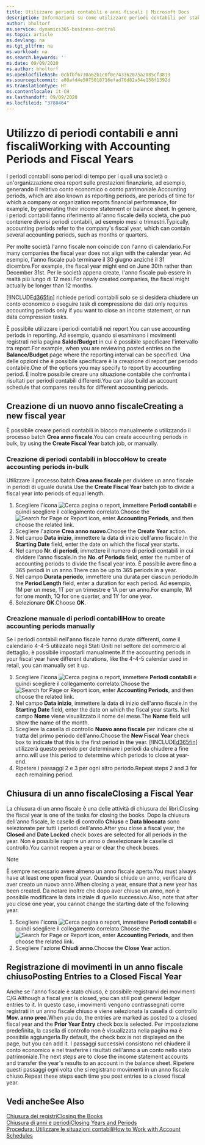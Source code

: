 ```yaml
---
title: Utilizzare periodi contabili e anni fiscali | Microsoft Docs
description: Informazioni su come utilizzare periodi contabili per stabilire quando la società genera report sulle prestazioni finanziarie.
author: bholtorf
ms.service: dynamics365-business-central
ms.topic: article
ms.devlang: na
ms.tgt_pltfrm: na
ms.workload: na
ms.search.keywords: ''
ms.date: 09/09/2020
ms.author: bholtorf
ms.openlocfilehash: 0cbfbf6730a62b1c0f0e743362075a2085cf3813
ms.sourcegitcommit: a80afd4e5075018716efad76d82a54e158f1392d
ms.translationtype: HT
ms.contentlocale: it-CH
ms.lasthandoff: 09/09/2020
ms.locfileid: "3788464"
---
```

# <a name="working-with-accounting-periods-and-fiscal-years"></a><span data-ttu-id="f2ec0-103">Utilizzo di periodi contabili e anni fiscali</span><span class="sxs-lookup"><span data-stu-id="f2ec0-103">Working with Accounting Periods and Fiscal Years</span></span>

<span data-ttu-id="f2ec0-104">I periodi contabili sono periodi di tempo per i quali una società o un'organizzazione crea report sulle prestazioni finanziarie, ad esempio, generando il relativo conto economico o conto patrimoniale.</span><span class="sxs-lookup"><span data-stu-id="f2ec0-104">Accounting periods, which are also known as reporting periods, are periods of time for which a company or organization reports financial performance, for example, by generating their income statement or balance sheet.</span></span> <span data-ttu-id="f2ec0-105">In genere, i periodi contabili fanno riferimento all'anno fiscale della società, che può contenere diversi periodi contabili, ad esempio mesi o trimestri.</span><span class="sxs-lookup"><span data-stu-id="f2ec0-105">Typically, accounting periods refer to the company's fiscal year, which can contain several accounting periods, such as months or quarters.</span></span>

<span data-ttu-id="f2ec0-106">Per molte società l'anno fiscale non coincide con l'anno di calendario.</span><span class="sxs-lookup"><span data-stu-id="f2ec0-106">For many companies the fiscal year does not align with the calendar year.</span></span> <span data-ttu-id="f2ec0-107">Ad esempio, l'anno fiscale può terminare il 30 giugno anziché il 31 dicembre.</span><span class="sxs-lookup"><span data-stu-id="f2ec0-107">For example, the fiscal year might end on June 30th rather than December 31st.</span></span> <span data-ttu-id="f2ec0-108">Per le società appena create, l'anno fiscale può essere in realtà più lungo di 12 mesi.</span><span class="sxs-lookup"><span data-stu-id="f2ec0-108">For newly created companies, the fiscal might actually be longer than 12 months.</span></span>  

[!INCLUDE[d365fin](includes/d365fin_md.md)] <span data-ttu-id="f2ec0-109">richiede periodi contabili solo se si desidera chiudere un conto economico o eseguire task di compressione dei dati.</span><span class="sxs-lookup"><span data-stu-id="f2ec0-109">only requires accounting periods only if you want to close an income statement, or run data compression tasks.</span></span> 

<span data-ttu-id="f2ec0-110">È possibile utilizzare i periodi contabili nei report.</span><span class="sxs-lookup"><span data-stu-id="f2ec0-110">You can use accounting periods in reporting.</span></span> <span data-ttu-id="f2ec0-111">Ad esempio, quando si esaminano i movimenti registrati nella pagina **Saldo/Budget** in cui è possibile specificare l'intervallo tra report.</span><span class="sxs-lookup"><span data-stu-id="f2ec0-111">For example, when you are reviewing posted entries on the **Balance/Budget** page where the reporting interval can be specified.</span></span> <span data-ttu-id="f2ec0-112">Una delle opzioni che è possibile specificare è la creazione di report per periodo contabile.</span><span class="sxs-lookup"><span data-stu-id="f2ec0-112">One of the options you may specify to report by accounting period.</span></span> <span data-ttu-id="f2ec0-113">È inoltre possibile creare una situazione contabile che confronta i risultati per periodi contabili differenti.</span><span class="sxs-lookup"><span data-stu-id="f2ec0-113">You can also build an account schedule that compares results for different accounting periods.</span></span>

## <a name="creating-a-new-fiscal-year"></a><span data-ttu-id="f2ec0-114">Creazione di un nuovo anno fiscale</span><span class="sxs-lookup"><span data-stu-id="f2ec0-114">Creating a new fiscal year</span></span>

<span data-ttu-id="f2ec0-115">È possibile creare periodi contabili in blocco manualmente o utilizzando il processo batch **Crea anno fiscale**.</span><span class="sxs-lookup"><span data-stu-id="f2ec0-115">You can create accounting periods in bulk, by using the **Create Fiscal Year** batch job, or manually.</span></span>

### <a name="how-to-create-accounting-periods-in-bulk"></a><span data-ttu-id="f2ec0-116">Creazione di periodi contabili in blocco</span><span class="sxs-lookup"><span data-stu-id="f2ec0-116">How to create accounting periods in-bulk</span></span>

<span data-ttu-id="f2ec0-117">Utilizzare il processo batch **Crea anno fiscale** per dividere un anno fiscale in periodi di uguale durata.</span><span class="sxs-lookup"><span data-stu-id="f2ec0-117">Use the **Create Fiscal Year** batch job to divide a fiscal year into periods of equal length.</span></span>  

1. <span data-ttu-id="f2ec0-118">Scegliere l'icona ![Cerca pagina o report](media/ui-search/search_small.png "Icona Cerca pagina o report"), immettere **Periodi contabili** e quindi scegliere il collegamento correlato.</span><span class="sxs-lookup"><span data-stu-id="f2ec0-118">Choose the ![Search for Page or Report](media/ui-search/search_small.png "Search for Page or Report icon") icon, enter **Accounting Periods**, and then choose the related link.</span></span>  
2. <span data-ttu-id="f2ec0-119">Scegliere l'azione **Crea anno nuovo**.</span><span class="sxs-lookup"><span data-stu-id="f2ec0-119">Choose the **Create Year** action.</span></span>  <!--What about the Scheduling option? Should we mention that? There's also the Report Output Type field...-->
3. <span data-ttu-id="f2ec0-120">Nel campo **Data inizio**, immettere la data di inizio dell'anno fiscale.</span><span class="sxs-lookup"><span data-stu-id="f2ec0-120">In the **Starting Date** field, enter the date on which the fiscal year starts.</span></span>  
4. <span data-ttu-id="f2ec0-121">Nel campo **Nr. di periodi**, immettere il numero di periodi contabili in cui dividere l'anno fiscale.</span><span class="sxs-lookup"><span data-stu-id="f2ec0-121">In the **No. of Periods** field, enter the number of accounting periods to divide the fiscal year into.</span></span> <span data-ttu-id="f2ec0-122">È possibile avere fino a 365 periodi in un anno.</span><span class="sxs-lookup"><span data-stu-id="f2ec0-122">There can be up to 365 periods in a year.</span></span>  
5. <span data-ttu-id="f2ec0-123">Nel campo **Durata periodo**, immettere una durata per ciascun periodo.</span><span class="sxs-lookup"><span data-stu-id="f2ec0-123">In the **Period Length** field, enter a duration for each period.</span></span> <span data-ttu-id="f2ec0-124">Ad esempio, 1M per un mese, 1T per un trimestre e 1A per un anno.</span><span class="sxs-lookup"><span data-stu-id="f2ec0-124">For example, 1M for one month, 1Q for one quarter, and 1Y for one year.</span></span>  
6. <span data-ttu-id="f2ec0-125">Selezionare **OK**.</span><span class="sxs-lookup"><span data-stu-id="f2ec0-125">Choose **OK**.</span></span>  

### <a name="how-to-create-accounting-periods-manually"></a><span data-ttu-id="f2ec0-126">Creazione manuale di periodi contabili</span><span class="sxs-lookup"><span data-stu-id="f2ec0-126">How to create accounting periods manually</span></span>

<span data-ttu-id="f2ec0-127">Se i periodi contabili nell'anno fiscale hanno durate differenti, come il calendario 4-4-5 utilizzato negli Stati Uniti nel settore del commercio al dettaglio, è possibile impostarli manualmente.</span><span class="sxs-lookup"><span data-stu-id="f2ec0-127">If the accounting periods in your fiscal year have different durations, like the 4-4-5 calendar used in retail, you can manually set it up.</span></span>  
  
1. <span data-ttu-id="f2ec0-128">Scegliere l'icona ![Cerca pagina o report](media/ui-search/search_small.png "Icona Cerca pagina o report"), immettere **Periodi contabili** e quindi scegliere il collegamento correlato.</span><span class="sxs-lookup"><span data-stu-id="f2ec0-128">Choose the ![Search for Page or Report](media/ui-search/search_small.png "Search for Page or Report icon") icon, enter **Accounting Periods**, and then choose the related link.</span></span>  
2. <span data-ttu-id="f2ec0-129">Nel campo **Data inizio**, immettere la data di inizio dell'anno fiscale.</span><span class="sxs-lookup"><span data-stu-id="f2ec0-129">In the **Starting Date** field, enter the date on which the fiscal year starts.</span></span> <span data-ttu-id="f2ec0-130">Nel campo **Nome** viene visualizzato il nome del mese.</span><span class="sxs-lookup"><span data-stu-id="f2ec0-130">The **Name** field will show the name of the month.</span></span>  
3. <span data-ttu-id="f2ec0-131">Scegliere la casella di controllo **Nuovo anno fiscale** per indicare che si tratta del primo periodo dell'anno.</span><span class="sxs-lookup"><span data-stu-id="f2ec0-131">Choose the **New Fiscal Year** check box to indicate that this is the first period in the year.</span></span> [!INCLUDE[d365fin](includes/d365fin_md.md)] <span data-ttu-id="f2ec0-132">utilizzerà questo periodo per determinare i periodi da chiudere a fine anno.</span><span class="sxs-lookup"><span data-stu-id="f2ec0-132">will use this period to determine which periods to close at year-end.</span></span>
4. <span data-ttu-id="f2ec0-133">Ripetere i passaggi 2 e 3 per ogni altro periodo.</span><span class="sxs-lookup"><span data-stu-id="f2ec0-133">Repeat steps 2 and 3 for each remaining period.</span></span>  

## <a name="closing-a-fiscal-year"></a><span data-ttu-id="f2ec0-134">Chiusura di un anno fiscale</span><span class="sxs-lookup"><span data-stu-id="f2ec0-134">Closing a Fiscal Year</span></span>

<span data-ttu-id="f2ec0-135">La chiusura di un anno fiscale è una delle attività di chiusura dei libri.</span><span class="sxs-lookup"><span data-stu-id="f2ec0-135">Closing the fiscal year is one of the tasks for closing the books.</span></span> <span data-ttu-id="f2ec0-136">Dopo la chiusura dell'anno fiscale, le caselle di controllo **Chiuso** e **Data bloccata** sono selezionate per tutti i periodi dell'anno.</span><span class="sxs-lookup"><span data-stu-id="f2ec0-136">After you close a fiscal year, the **Closed** and **Date Locked** check boxes are selected for all periods in the year.</span></span> <span data-ttu-id="f2ec0-137">Non è possibile riaprire un anno o deselezionare le caselle di controllo.</span><span class="sxs-lookup"><span data-stu-id="f2ec0-137">You cannot reopen a year or clear the check boxes.</span></span>

> [!NOTE]  
> <span data-ttu-id="f2ec0-138">È sempre necessario avere almeno un anno fiscale aperto.</span><span class="sxs-lookup"><span data-stu-id="f2ec0-138">You must always have at least one open fiscal year.</span></span> <span data-ttu-id="f2ec0-139">Quando si chiude un anno, verificare di aver creato un nuovo anno.</span><span class="sxs-lookup"><span data-stu-id="f2ec0-139">When closing a year, ensure that a new year has been created.</span></span> <span data-ttu-id="f2ec0-140">Da notare inoltre che dopo aver chiuso un anno, non è possibile modificare la data iniziale di quello successivo.</span><span class="sxs-lookup"><span data-stu-id="f2ec0-140">Also, note that after you close one year, you cannot change the starting date of the following year.</span></span>

1. <span data-ttu-id="f2ec0-141">Scegliere l'icona ![Cerca pagina o report](media/ui-search/search_small.png "Icona Cerca pagina o report"), immettere **Periodi contabili** e quindi scegliere il collegamento correlato.</span><span class="sxs-lookup"><span data-stu-id="f2ec0-141">Choose the ![Search for Page or Report](media/ui-search/search_small.png "Search for Page or Report icon") icon, enter **Accounting Periods**, and then choose the related link.</span></span>  
2. <span data-ttu-id="f2ec0-142">Scegliere l'azione **Chiudi anno**.</span><span class="sxs-lookup"><span data-stu-id="f2ec0-142">Choose the **Close Year** action.</span></span>  

## <a name="posting-entries-to-a-closed-fiscal-year"></a><span data-ttu-id="f2ec0-143">Registrazione di movimenti in un anno fiscale chiuso</span><span class="sxs-lookup"><span data-stu-id="f2ec0-143">Posting Entries to a Closed Fiscal Year</span></span>

<span data-ttu-id="f2ec0-144">Anche se l'anno fiscale è stato chiuso, è possibile registrarvi dei movimenti C/G.</span><span class="sxs-lookup"><span data-stu-id="f2ec0-144">Although a fiscal year is closed, you can still post general ledger entries to it.</span></span> <span data-ttu-id="f2ec0-145">In questo caso, i movimenti vengono contrassegnati come registrati in un anno fiscale chiuso e viene selezionata la casella di controllo **Mov. anno prec.**</span><span class="sxs-lookup"><span data-stu-id="f2ec0-145">When you do, the entries are marked as posted to a closed fiscal year and the **Prior Year Entry** check box is selected.</span></span> <span data-ttu-id="f2ec0-146">Per impostazione predefinita, la casella di controllo non è visualizzata nella pagina ma è possibile aggiungerla.</span><span class="sxs-lookup"><span data-stu-id="f2ec0-146">By default, the check box is not displayed on the page, but you can add it.</span></span> <span data-ttu-id="f2ec0-147">I passaggi successivi consistono nel chiudere il conto economico e nel trasferire i risultati dell'anno a un conto nello stato patrimoniale.</span><span class="sxs-lookup"><span data-stu-id="f2ec0-147">The next steps are to close the income statement accounts and transfer the year's results to an account in the balance sheet.</span></span> <span data-ttu-id="f2ec0-148">Ripetere questi passaggi ogni volta che si registrano movimenti in un anno fiscale chiuso.</span><span class="sxs-lookup"><span data-stu-id="f2ec0-148">Repeat these steps each time you post entries to a closed fiscal year.</span></span>

## <a name="see-also"></a><span data-ttu-id="f2ec0-149">Vedi anche</span><span class="sxs-lookup"><span data-stu-id="f2ec0-149">See Also</span></span>

[<span data-ttu-id="f2ec0-150">Chiusura dei registri</span><span class="sxs-lookup"><span data-stu-id="f2ec0-150">Closing the Books</span></span>](year-close-books.md)  
[<span data-ttu-id="f2ec0-151">Chiusura di anni e periodi</span><span class="sxs-lookup"><span data-stu-id="f2ec0-151">Closing Years and Periods</span></span>](year-close-years-periods.md)  
[<span data-ttu-id="f2ec0-152">Procedura: Utilizzare le situazioni contabili</span><span class="sxs-lookup"><span data-stu-id="f2ec0-152">How to Work with Account Schedules</span></span>](bi-how-work-account-schedule.md)  
